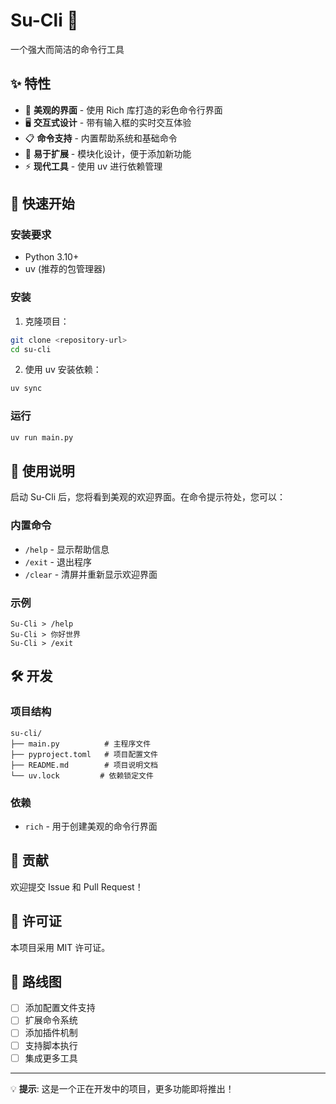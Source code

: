 # Su-Cli 🚀

一个强大而简洁的命令行工具

## ✨ 特性

- 🎨 **美观的界面** - 使用 Rich 库打造的彩色命令行界面
- 🖥️ **交互式设计** - 带有输入框的实时交互体验
- 📋 **命令支持** - 内置帮助系统和基础命令
- 🔧 **易于扩展** - 模块化设计，便于添加新功能
- ⚡ **现代工具** - 使用 uv 进行依赖管理

## 🚦 快速开始

### 安装要求

- Python 3.10+
- uv (推荐的包管理器)

### 安装

1. 克隆项目：
```bash
git clone <repository-url>
cd su-cli
```

2. 使用 uv 安装依赖：
```bash
uv sync
```

### 运行

```bash
uv run main.py
```

## 📝 使用说明

启动 Su-Cli 后，您将看到美观的欢迎界面。在命令提示符处，您可以：

### 内置命令

- `/help` - 显示帮助信息
- `/exit` - 退出程序
- `/clear` - 清屏并重新显示欢迎界面

### 示例

```
Su-Cli > /help
Su-Cli > 你好世界
Su-Cli > /exit
```

## 🛠️ 开发

### 项目结构

```
su-cli/
├── main.py          # 主程序文件
├── pyproject.toml   # 项目配置文件
├── README.md        # 项目说明文档
└── uv.lock         # 依赖锁定文件
```

### 依赖

- `rich` - 用于创建美观的命令行界面

## 🤝 贡献

欢迎提交 Issue 和 Pull Request！

## 📄 许可证

本项目采用 MIT 许可证。

## 🎯 路线图

- [ ] 添加配置文件支持
- [ ] 扩展命令系统
- [ ] 添加插件机制
- [ ] 支持脚本执行
- [ ] 集成更多工具

---

💡 **提示**: 这是一个正在开发中的项目，更多功能即将推出！
